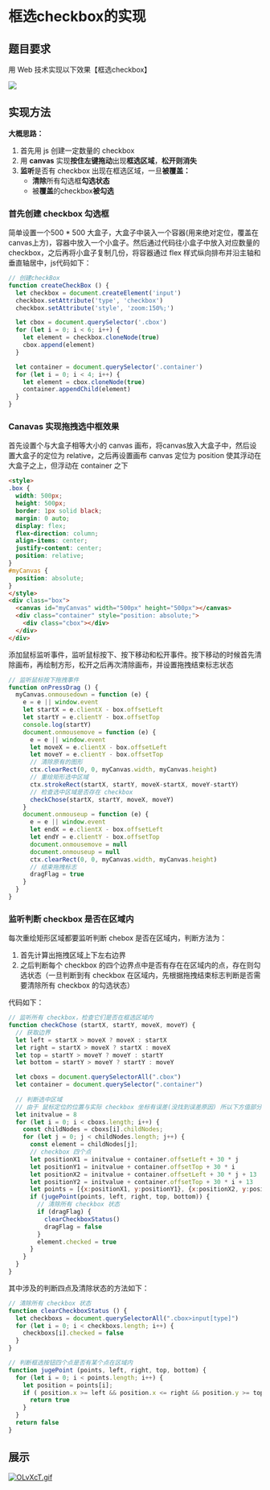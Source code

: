# 框选checkbox的实现

## 题目要求

用 Web 技术实现以下效果【框选checkbox】

![](https://bbfe-camp.github.io/contest-2022/box-selection-checkbox.gif)

## 实现方法

**大概思路：**

1. 首先用 js 创建一定数量的 checkbox
2. 用 **canvas** 实现**按住左键拖动**出现**框选区域**，**松开则消失**
3. **监听**是否有 checkbox 出现在框选区域，一旦**被覆盖：**
   - **清除**所有勾选框**勾选状态**
   - 被**覆盖**的checkbox**被勾选**

### 首先创建 checkbox 勾选框

简单设置一个500 * 500 大盒子，大盒子中装入一个容器(用来绝对定位，覆盖在canvas上方)，容器中放入一个小盒子。然后通过代码往小盒子中放入对应数量的 checkbox，之后再将小盒子复制几份，将容器通过 flex 样式纵向排布并沿主轴和垂直轴居中，js代码如下：

```js
// 创建checkBox
function createCheckBox () {
  let checkbox = document.createElement('input')
  checkbox.setAttribute('type', 'checkbox')
  checkbox.setAttribute('style', 'zoom:150%;')

  let cbox = document.querySelector('.cbox')
  for (let i = 0; i < 6; i++) {
    let element = checkbox.cloneNode(true)
    cbox.append(element)
  }

  let container = document.querySelector('.container')
  for (let i = 0; i < 4; i++) {
    let element = cbox.cloneNode(true)
    container.appendChild(element)
  }
}
```

### Canavas 实现拖拽选中框效果

首先设置个与大盒子相等大小的 canvas 画布，将canvas放入大盒子中，然后设置大盒子的定位为 relative，之后再设置画布 canvas 定位为 position 使其浮动在大盒子之上，但浮动在 container 之下

```html
<style>
.box {
  width: 500px;
  height: 500px;
  border: 1px solid black;
  margin: 0 auto;
  display: flex;
  flex-direction: column;
  align-items: center;
  justify-content: center;
  position: relative;
}
#myCanvas {
  position: absolute;
}
</style>
<div class="box">
  <canvas id="myCanvas" width="500px" height="500px"></canvas>
  <div class="container" style="position: absolute;">
    <div class="cbox"></div>
  </div>
</div>
```

添加鼠标监听事件，监听鼠标按下、按下移动和松开事件。按下移动的时候首先清除画布，再绘制方形，松开之后再次清除画布，并设置拖拽结束标志状态

```js
// 监听鼠标按下拖拽事件
function onPressDrag () {
  myCanvas.onmousedown = function (e) {
    e = e || window.event
    let startX = e.clientX - box.offsetLeft
    let startY = e.clientY - box.offsetTop
    console.log(startY)
    document.onmousemove = function (e) {
      e = e || window.event
      let moveX = e.clientX - box.offsetLeft
      let moveY = e.clientY - box.offsetTop
      // 清除原有的图形
      ctx.clearRect(0, 0, myCanvas.width, myCanvas.height)
      // 重绘矩形选中区域
      ctx.strokeRect(startX, startY, moveX-startX, moveY-startY)
      // 检查选中区域是否存在 checkbox
      checkChose(startX, startY, moveX, moveY)
    }
    document.onmouseup = function (e) {
      e = e || window.event
      let endX = e.clientX - box.offsetLeft
      let endY = e.clientY - box.offsetTop
      document.onmousemove = null
      document.onmouseup = null
      ctx.clearRect(0, 0, myCanvas.width, myCanvas.height)
      // 结束拖拽标志
      dragFlag = true
    }
  }
}
```

### 监听判断 checkbox 是否在区域内

每次重绘矩形区域都要监听判断 chebox 是否在区域内，判断方法为：

1. 首先计算出拖拽区域上下左右边界
2. 之后判断每个 checkbox 的四个边界点中是否有存在在区域内的点，存在则勾选状态（一旦判断到有 checkbox 在区域内，先根据拖拽结束标志判断是否需要清除所有 checkbox 的勾选状态）

代码如下：

```js
// 监听所有 checkbox，检查它们是否在框选区域内
function checkChose (startX, startY, moveX, moveY) {
  // 获取边界
  let left = startX > moveX ? moveX : startX
  let right = startX > moveX ? startX : moveX
  let top = startY > moveY ? moveY : startY
  let bottom = startY > moveY ? startY : moveY

  let cboxs = document.querySelectorAll(".cbox")
  let container = document.querySelector(".container")
  
  // 判断选中区域
  // 由于 鼠标定位的位置与实际 checkbox 坐标有误差(没找到误差原因) 所以下方值部分是靠固定值计算
  let initvalue = 8
  for (let i = 0; i < cboxs.length; i++) {
    const childNodes = cboxs[i].childNodes;
    for (let j = 0; j < childNodes.length; j++) {
      const element = childNodes[j];
      // checkbox 四个点
      let positionX1 = initvalue + container.offsetLeft + 30 * j
      let positionY1 = initvalue + container.offsetTop + 30 * i
      let positionX2 = initvalue + container.offsetLeft + 30 * j + 13
      let positionY2 = initvalue + container.offsetTop + 30 * i + 13
      let points = [{x:positionX1, y:positionY1}, {x:positionX2, y:positionY2}, {x:positionX1, y:positionY2}, {x:positionX2, y:positionY1}]
      if (jugePoint(points, left, right, top, bottom)) {
        // 清除所有 checkbox 状态
        if (dragFlag) {
          clearCheckboxStatus()
          dragFlag = false
        }
        element.checked = true
      }
    }
  }
}
```

其中涉及的判断四点及清除状态的方法如下：

```js
// 清除所有 checkbox 状态 
function clearCheckboxStatus () {
  let checkboxs = document.querySelectorAll(".cbox>input[type]")
  for (let i = 0; i < checkboxs.length; i++) {
    checkboxs[i].checked = false
  }
}

// 判断框选按钮四个点是否有某个点在区域内
function jugePoint (points, left, right, top, bottom) {
  for (let i = 0; i < points.length; i++) {
    let position = points[i];
    if ( position.x >= left && position.x <= right && position.y >= top && position.y <= bottom) {
      return true
    } 
  }
  return false
}
```

## 展示

[![OLvXcT.gif](https://s1.ax1x.com/2022/05/20/OLvXcT.gif)](https://imgtu.com/i/OLvXcT)

